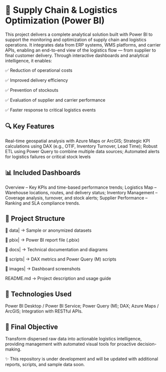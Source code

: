 # 🚚 Supply Chain & Logistics Optimization (Power BI)

This project delivers a complete analytical solution built with Power BI to support the monitoring and optimization of supply chain and logistics operations. It integrates data from ERP systems, WMS platforms, and carrier APIs, enabling an end-to-end view of the logistics flow — from supplier to final customer delivery. Through interactive dashboards and analytical intelligence, it enables:

✅ Reduction of operational costs

✅ Improved delivery efficiency

✅ Prevention of stockouts

✅ Evaluation of supplier and carrier performance

✅ Faster response to critical logistics events

## 🔍 Key Features

Real-time geospatial analysis with Azure Maps or ArcGIS; 
Strategic KPI calculations using DAX (e.g., OTIF, Inventory Turnover, Lead Time); 
Robust ETL using Power Query to combine multiple data sources; 
Automated alerts for logistics failures or critical stock levels

## 📊 Included Dashboards

Overview – Key KPIs and time-based performance trends; 
Logistics Map – Warehouse locations, routes, and delivery status;
Inventory Management – Coverage analysis, turnover, and stock alerts;
Supplier Performance – Ranking and SLA compliance trends.

## 📁 Project Structure

📁 data|         → Sample or anonymized datasets

📁 pbix|         → Power BI report file (.pbix)

📁 docs|         → Technical documentation and diagrams

📁 scripts|      → DAX metrics and Power Query (M) scripts

📁 images|       → Dashboard screenshots

README.md       → Project description and usage guide

## 🧰 Technologies Used

Power BI Desktop / Power BI Service;
Power Query (M);
DAX;
Azure Maps / ArcGIS;
Integration with RESTful APIs.

## 📌 Final Objective

Transform dispersed raw data into actionable logistics intelligence, providing management with automated visual tools for proactive decision-making.

✨ This repository is under development and will be updated with additional reports, scripts, and sample data soon.

